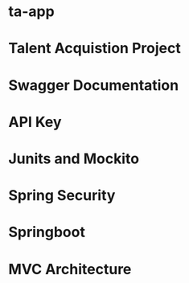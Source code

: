 # ta-app
# Talent Acquistion Project
# Swagger Documentation
# API Key 
# Junits and Mockito
# Spring Security
# Springboot
# MVC Architecture
